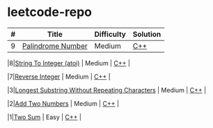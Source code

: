 # leetcode-repo


| # | Title | Difficulty | Solution |
|---| ----- | ---------- | -------- |
|9|[Palindrome Number](https://leetcode.com/problems/palindrome-number/description/) | Medium | [C++](https://github.com/KymaiselHunter/leetcode-repo/blob/main/PalindromeNumber.cpp) |

|8|[String To Integer (atoi)](https://leetcode.com/problems/string-to-integer-atoi/description/) | Medium | [C++](https://github.com/KymaiselHunter/leetcode-repo/blob/main/StringToInteger(atoi).cpp) |

|7|[Reverse Integer](https://leetcode.com/problems/reverse-integer/description/) | Medium | [C++](https://github.com/KymaiselHunter/leetcode-repo/blob/main/ReverseInteger.cpp) |

|3|[Longest Substring Without Repeating Characters](https://leetcode.com/problems/longest-substring-without-repeating-characters/description/) | Medium | [C++](https://github.com/KymaiselHunter/leetcode-repo/blob/main/LongestSubstringWithoutRepeatingCharacters.cpp) |

|2|[Add Two Numbers](https://leetcode.com/problems/add-two-numbers/description/) | Medium | [C++](https://github.com/KymaiselHunter/leetcode-repo/blob/main/AddTwoNumbers.cpp) |

|1|[Two Sum](https://leetcode.com/problems/two-sum/description/) | Easy | [C++](https://github.com/KymaiselHunter/leetcode-repo/blob/main/TwoSum.cpp) |
